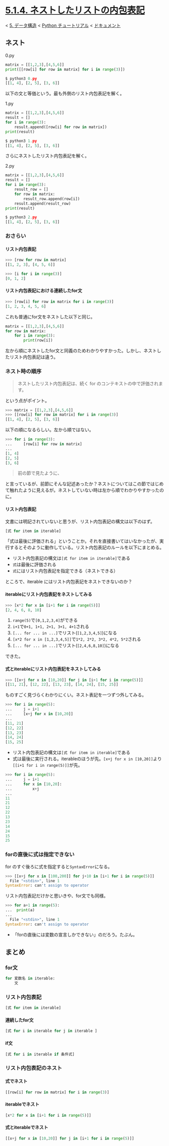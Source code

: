 # [5.1.4. ネストしたリストの内包表記](https://docs.python.jp/3/tutorial/datastructures.html#nested-list-comprehensions)

< [5. データ構造](https://docs.python.jp/3/tutorial/datastructures.html#data-structures) < [Python チュートリアル](https://docs.python.jp/3/tutorial/index.html) < [ドキュメント](https://docs.python.jp/3/index.html)

## ネスト

0.py
```python
matrix = [[1,2,3],[4,5,6]]
print([[row[i] for row in matrix] for i in range(3)])
```
```python
$ python3 0.py
[[1, 4], [2, 5], [3, 6]]
```

以下の文と等価という。最も外側のリスト内包表記を解く。

1.py
```python
matrix = [[1,2,3],[4,5,6]]
result = []
for i in range(3):
    result.append([row[i] for row in matrix])
print(result)
```
```python
$ python3 1.py
[[1, 4], [2, 5], [3, 6]]
```

さらにネストしたリスト内包表記を解く。

2.py
```python
matrix = [[1,2,3],[4,5,6]]
result = []
for i in range(3):
    result_row = []
    for row in matrix:
        result_row.append(row[i])
    result.append(result_row)
print(result)
```
```python
$ python3 2.py
[[1, 4], [2, 5], [3, 6]]
```

### おさらい

#### リスト内包表記

```python
>>> [row for row in matrix]
[[1, 2, 3], [4, 5, 6]]
```
```python
>>> [i for i in range(3)]
[0, 1, 2]
```

#### リスト内包表記における連続したfor文

```python
>>> [row[i] for row in matrix for i in range(3)]
[1, 2, 3, 4, 5, 6]
```
これも普通にfor文をネストした以下と同じ。
```python
matrix = [[1,2,3],[4,5,6]]
for row in matrix:
    for i in range(3):
        print(row[i])
```
左から順にネストしたfor文と同義のためわかりやすかった。しかし、ネストしたリスト内包表記は違う。

### ネスト時の順序

> ネストしたリスト内包表記は、続く for のコンテキストの中で評価されます。

という点がポイント。

```python
>>> matrix = [[1,2,3],[4,5,6]]
>>> [[row[i] for row in matrix] for i in range(3)]
[[1, 4], [2, 5], [3, 6]]
```
以下の順になるらしい。左から順ではない。
```python
>>> for i in range(3):
...     [row[i] for row in matrix]
... 
[1, 4]
[2, 5]
[3, 6]
```

> 前の節で見たように、

と言っているが、前節にそんな記述あったか？ネストについてはこの節ではじめて触れたように見えるが。ネストしていない時は左から順でわかりやすかったのに。

#### リスト内包表記

文書には明記されていないと思うが、リスト内包表記の構文は以下のはず。

```python
[式 for item in iterable]
```

「式は最後に評価される」ということか。それを直接書いてはいなかったが、実行するとそのように動作している。リスト内包表記のルールを以下にまとめる。

* リスト内包表記の構文は`[式 for item in iterable]`である
* `式`は最後に評価される
* `式`にはリスト内包表記を指定できる（ネストできる）

ところで、iterable にはリスト内包表記をネストできないのか？

#### iterableにリスト内包表記をネストしてみる

```python
>>> [x*2 for x in [i+1 for i in range(5)]]
[2, 4, 6, 8, 10]
```

1. `range(5)`で`[0,1,2,3,4]`ができる
1. `i+1`で`0+1, 1+1, 2+1, 3+1, 4+1`される
1. `[... for ... in ...]`でリスト(`[1,2,3,4,5]`)になる
1. `[x*2 for x in [1,2,3,4,5]]`で`1*2, 2*2, 3*2, 4*2, 5*2`される
1. `[... for ... in ...]`でリスト(`[2,4,6,8,10]`)になる

できた。

#### 式とiterableにリスト内包表記をネストしてみる

```python
>>> [[x+j for x in [10,20]] for j in [i+1 for i in range(5)]]
[[11, 21], [12, 22], [13, 23], [14, 24], [15, 25]]
```

ものすごく見づらくわかりにくい。ネスト表記を一つずつ外してみる。

```python
>>> for i in range(5):
...     j = i+1
...     [x+j for x in [10,20]]
... 
[11, 21]
[12, 22]
[13, 23]
[14, 24]
[15, 25]
```

* リスト内包表記の構文は`[式 for item in iterable]`である
* 式は最後に実行される。iterableのほうが先。`[x+j for x in [10,20]]`より`[[i+1 for i in range(5)]]`が先。

```python
>>> for i in range(5):
...     j = i+1
...     for x in [10,20]:
...         x+j
... 
11
21
12
22
13
23
14
24
15
25
```

### forの直後に式は指定できない

for のすぐ後ろに式を指定すると`SyntaxError`になる。

```python
>>> [[x+j for x in [100,200]] for j+10 in [i+1 for i in range(5)]]
  File "<stdin>", line 1
SyntaxError: can't assign to operator
```

リスト内包表記だけかと思いきや、for文でも同様。
```python
>>> for a+1 in range(5):
...  print(a)
... 
  File "<stdin>", line 1
SyntaxError: can't assign to operator
```

* 「forの直後には変数の宣言しかできない」のだろう。たぶん。

## まとめ

### for文

```python
for 変数名 in iterable:
    文
```

### リスト内包表記

```python
[式 for item in iterable]
```

#### 連続したfor文

```python
[式 for i in iterable for j in iterable ]
```

#### if文

```python
[式 for i in iterable if 条件式]
```

### リスト内包表記のネスト

#### 式でネスト

```python
[[row[i] for row in matrix] for i in range(3)]
```

#### iterableでネスト

```python
[x*2 for x in [i+1 for i in range(5)]]
```

#### 式とiterableでネスト

```python
[[x+j for x in [10,20]] for j in [i+1 for i in range(5)]]
```

